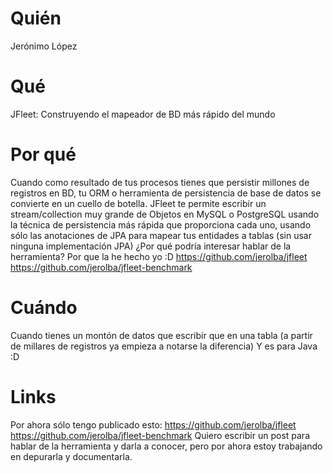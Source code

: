 # Quién
Jerónimo López

# Qué
JFleet: Construyendo el mapeador de BD más rápido del mundo

# Por qué
Cuando como resultado de tus procesos tienes que persistir millones de registros en BD, tu ORM o herramienta de persistencia de base de datos se convierte en un cuello de botella.
JFleet te permite escribir un stream/collection muy grande de Objetos en MySQL o PostgreSQL usando la técnica de persistencia más rápida que proporciona cada uno, usando sólo las anotaciones de JPA para mapear tus entidades a tablas (sin usar ninguna implementación JPA)
¿Por qué podría interesar hablar de la herramienta? Por que la he hecho yo :D
https://github.com/jerolba/jfleet
https://github.com/jerolba/jfleet-benchmark

# Cuándo
Cuando tienes un montón de datos que escribir que en una tabla (a partir de millares de registros ya empieza a notarse la diferencia)
Y es para Java :D

# Links
Por ahora sólo tengo publicado esto:
https://github.com/jerolba/jfleet
https://github.com/jerolba/jfleet-benchmark
Quiero escribir un post para hablar de la herramienta y darla a conocer, pero por ahora estoy trabajando en depurarla y documentarla.
